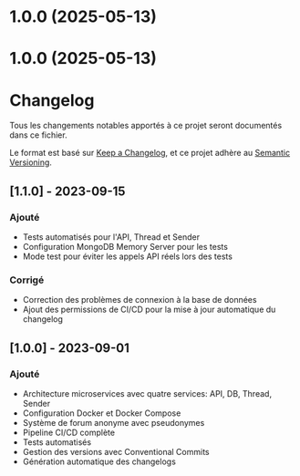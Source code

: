 # 1.0.0 (2025-05-13)



# 1.0.0 (2025-05-13)



# Changelog

Tous les changements notables apportés à ce projet seront documentés dans ce fichier.

Le format est basé sur [Keep a Changelog](https://keepachangelog.com/fr/1.0.0/),
et ce projet adhère au [Semantic Versioning](https://semver.org/spec/v2.0.0.html).

## [1.1.0] - 2023-09-15

### Ajouté
- Tests automatisés pour l'API, Thread et Sender
- Configuration MongoDB Memory Server pour les tests
- Mode test pour éviter les appels API réels lors des tests

### Corrigé
- Correction des problèmes de connexion à la base de données
- Ajout des permissions de CI/CD pour la mise à jour automatique du changelog

## [1.0.0] - 2023-09-01

### Ajouté
- Architecture microservices avec quatre services: API, DB, Thread, Sender
- Configuration Docker et Docker Compose
- Système de forum anonyme avec pseudonymes
- Pipeline CI/CD complète
- Tests automatisés
- Gestion des versions avec Conventional Commits
- Génération automatique des changelogs 